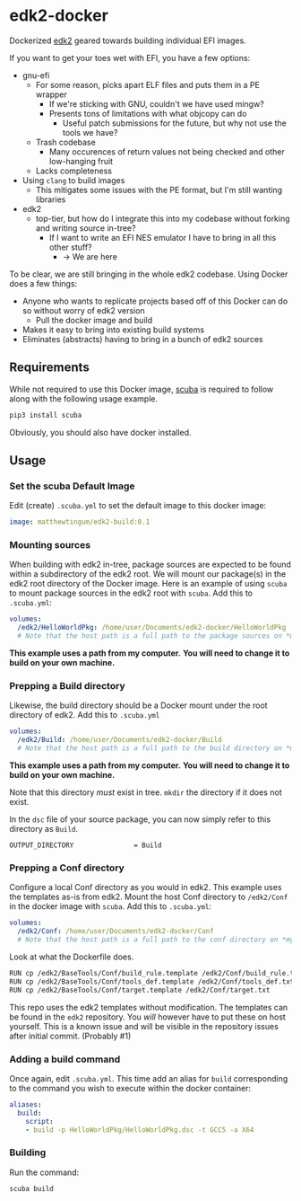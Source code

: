 # edk2-docker

Dockerized [edk2](https://github.com/tianocore/edk2)
geared towards building individual EFI images.

If you want to get your toes wet with EFI, you have a few options:
- gnu-efi
  - For some reason, picks apart ELF files and puts them in a PE wrapper
    - If we're sticking with GNU, couldn't we have used mingw?
    - Presents tons of limitations with what objcopy can do
      - Useful patch submissions for the future, but why not use the tools we have?
  - Trash codebase
    - Many occurences of return values not being checked and other low-hanging fruit
  - Lacks completeness
- Using `clang` to build images
  - This mitigates some issues with the PE format, but I'm still wanting libraries
- edk2
  - top-tier, but how do I integrate this into my codebase without forking and writing source in-tree?
    - If I want to write an EFI NES emulator I have to bring in all this other stuff?
      - -> We are here

To be clear, we are still bringing in the whole edk2 codebase.
Using Docker does a few things:
- Anyone who wants to replicate projects based off of this Docker can do so without worry of edk2 version
  - Pull the docker image and build
- Makes it easy to bring into existing build systems
- Eliminates (abstracts) having to bring in a bunch of edk2 sources

## Requirements

While not required to use this Docker image, [scuba](https://github.com/JonathonReinhart/scuba)
is required to follow along with the following usage example.
```sh
pip3 install scuba
```

Obviously, you should also have docker installed.

## Usage

### Set the scuba Default Image

Edit (create) `.scuba.yml` to set the default image to this docker image:
```yml
image: matthewtingum/edk2-build:0.1
```

### Mounting sources

When building with edk2 in-tree, package sources are expected to be found within a subdirectory
of the edk2 root. We will mount our package(s) in the edk2 root directory of the Docker image.
Here is an example of using `scuba` to mount package sources in the edk2 root with `scuba`.
Add this to `.scuba.yml`:
```yml
volumes:
  /edk2/HelloWorldPkg: /home/user/Documents/edk2-docker/HelloWorldPkg
  # Note that the host path is a full path to the package sources on *my* machine
```

**This example uses a path from my computer.**
**You will need to change it to build on your own machine.**

### Prepping a Build directory

Likewise, the build directory should be a Docker mount under the root directory of edk2.
Add this to `.scuba.yml`
```yml
volumes:
  /edk2/Build: /home/user/Documents/edk2-docker/Build
  # Note that the host path is a full path to the build directory on *my* machine
```

**This example uses a path from my computer.**
**You will need to change it to build on your own machine.**

Note that this directory *must* exist in tree.
`mkdir` the directory if it does not exist.

In the `dsc` file of your source package, you can now simply refer to this directory as `Build`.
```
OUTPUT_DIRECTORY               = Build
```

### Prepping a Conf directory

Configure a local Conf directory as you would in edk2.
This example uses the templates as-is from edk2.
Mount the host Conf directory to `/edk2/Conf` in the docker image with `scuba`.
Add this to `.scuba.yml`:
```yml
volumes:
  /edk2/Conf: /home/user/Documents/edk2-docker/Conf
  # Note that the host path is a full path to the conf directory on *my* machine
```

Look at what the Dockerfile does.
```sh
RUN cp /edk2/BaseTools/Conf/build_rule.template /edk2/Conf/build_rule.txt
RUN cp /edk2/BaseTools/Conf/tools_def.template /edk2/Conf/tools_def.txt
RUN cp /edk2/BaseTools/Conf/target.template /edk2/Conf/target.txt
```

This repo uses the edk2 templates without modification.
The templates can be found in the `edk2` repository.
You *will* however have to put these on host yourself.
This is a known issue and will be visible in the repository issues after initial commit.
(Probably #1)

### Adding a build command

Once again, edit `.scuba.yml`.
This time add an alias for `build` corresponding to the command you wish to execute
within the docker container:
```yml
aliases:
  build:
    script:
    - build -p HelloWorldPkg/HelloWorldPkg.dsc -t GCC5 -a X64
```

### Building

Run the command:
```sh
scuba build
```
